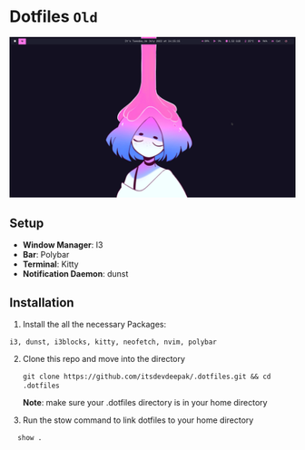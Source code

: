 # Dotfiles `Old`

![](.github/assets/preview.png)

## Setup

- **Window Manager**: I3
- **Bar**: Polybar
- **Terminal**: Kitty
- **Notification Daemon**: dunst

## Installation

1. Install the all the necessary Packages:

```
i3, dunst, i3blocks, kitty, neofetch, nvim, polybar
```

2. Clone this repo and move into the directory

   ```
   git clone https://github.com/itsdevdeepak/.dotfiles.git && cd .dotfiles
   ```

   **Note**: make sure your .dotfiles directory is in your home directory

3. Run the stow command to link dotfiles to your home directory

```
  show .
```
